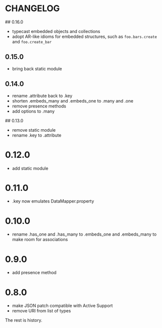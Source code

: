 # CHANGELOG

## 0.16.0
* typecast embedded objects and collections
* adopt AR-like idioms for embedded structures, such as
  `foo.bars.create` and `foo.create_bar`

## 0.15.0
* bring back static module

## 0.14.0
* rename .attribute back to .key
* shorten .embeds_many and .embeds_one to .many and .one
* remove presence methods
* add options to .many

## 0.13.0

* remove static module
* rename .key to .attribute

# 0.12.0

* add static module

# 0.11.0

* .key now emulates DataMapper.property

# 0.10.0

* rename .has_one and .has_many to .embeds_one and .embeds_many to make room
  for associations

# 0.9.0

* add presence method

# 0.8.0

* make JSON patch compatible with Active Support
* remove URI from list of types

The rest is history.
